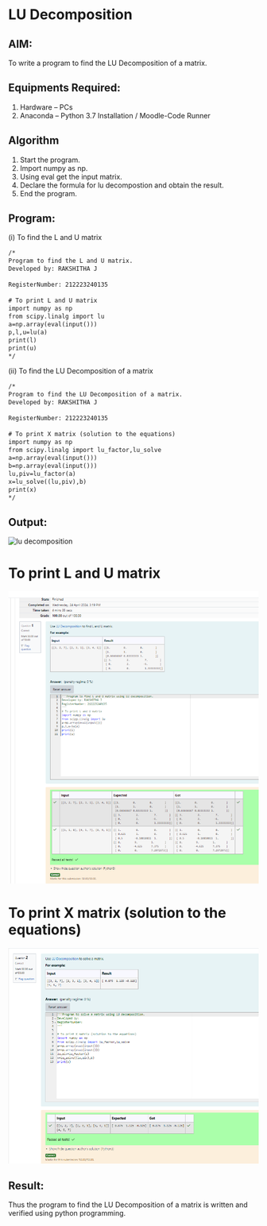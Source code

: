 # LU Decomposition 

## AIM:
To write a program to find the LU Decomposition of a matrix.

## Equipments Required:
1. Hardware – PCs
2. Anaconda – Python 3.7 Installation / Moodle-Code Runner

## Algorithm
1. Start the program.
2. Import numpy as np.
3. Using eval get the input matrix.
4. Declare the formula for lu decompostion and obtain the result.
5. End the program.


## Program:
(i) To find the L and U matrix
```
/*
Program to find the L and U matrix.
Developed by: RAKSHITHA J

RegisterNumber: 212223240135

# To print L and U matrix
import numpy as np
from scipy.linalg import lu
a=np.array(eval(input()))
p,l,u=lu(a)
print(l)
print(u)
*/
```
(ii) To find the LU Decomposition of a matrix
```
/*
Program to find the LU Decomposition of a matrix.
Developed by: RAKSHITHA J

RegisterNumber: 212223240135

# To print X matrix (solution to the equations)
import numpy as np
from scipy.linalg import lu_factor,lu_solve
a=np.array(eval(input()))
b=np.array(eval(input()))
lu,piv=lu_factor(a)
x=lu_solve((lu,piv),b)
print(x)
*/
```

## Output:
![lu decomposition]()

# To print L and U matrix

![output](<Screenshot 2024-04-24 165900.png>)

# To print X matrix (solution to the equations)

![output](<Screenshot 2024-04-24 165918.png>)

## Result:
Thus the program to find the LU Decomposition of a matrix is written and verified using python programming.

